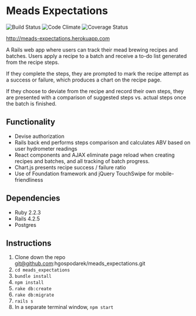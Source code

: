 # Meads Expectations
![Build Status](https://codeship.com/projects/eb6ca340-267d-0134-df97-76330feb89c7/status?branch=master)
![Code Climate](https://codeclimate.com/github/hgospodarek/meads_expectations.png)
![Coverage Status](https://coveralls.io/repos/hgospodarek/meads_expectations/badge.png)

http://meads-expectations.herokuapp.com

A Rails web app where users can track their mead brewing recipes and batches. Users apply a recipe to a batch and receive a to-do list generated from the recipe steps.

If they complete the steps, they are prompted to mark the recipe attempt as a success or failure, which produces a chart on the recipe page.

If they choose to deviate from the recipe and record their own steps, they are presented with a comparison of suggested steps vs. actual steps once the batch is finished.


## Functionality
- Devise authorization
- Rails back end performs steps comparison and calculates ABV based on user hydrometer readings
- React components and AJAX eliminate page reload when creating recipes and batches, and all tracking of batch progress.
- Chart.js presents recipe success / failure ratio
- Use of Foundation framework and jQuery TouchSwipe for mobile-friendliness

## Dependencies
- Ruby 2.2.3
- Rails 4.2.5
- Postgres

## Instructions
1. Clone down the repo git@github.com:hgospodarek/meads_expectations.git
2. `cd meads_expectations`
3. `bundle install`
4. `npm install`
5. `rake db:create`
6. `rake db:migrate`
7. `rails s`
8. In a separate terminal window, `npm start`
